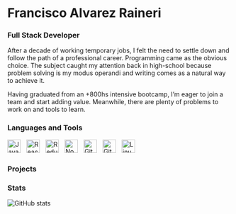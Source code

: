 # Francisco Alvarez Raineri

### Full Stack Developer

After a decade of working temporary jobs, I felt the need to settle down and follow  the path of a professional career.
Programming came as the obvious choice.
The subject caught my attention back in high-school because problem solving is my modus operandi and writing comes as a natural way to achieve it. 

Having graduated from an +800hs intensive bootcamp, I’m eager to join a team and start adding value.
Meanwhile, there are plenty of problems to work on and tools to learn.

### Languages and Tools

<img align="left" alt="JavaScript" width="30px" style="padding-right:10px;" src="https://cdn.jsdelivr.net/gh/devicons/devicon/icons/javascript/javascript-plain.svg" />
<img align="left" alt="React" width="30px" style="padding-right:10px;" src="https://cdn.jsdelivr.net/gh/devicons/devicon/icons/react/react-original.svg" />
<img align="left" alt="Redux" width="30px" style="padding-right:10px;" src="https://repository-images.githubusercontent.com/347723622/92065800-865a-11eb-9626-dff3cb7fef55" />
<img align="left" alt="NodeJS" width="30px" style="padding-right:10px;" src="https://e7.pngegg.com/pngimages/301/171/png-clipart-node-js-javascript-software-developer-computer-icons-angularjs-others-miscellaneous-text-thumbnail.png" />
<img align="left" alt="Git" width="30px" style="padding-right:10px;" src="https://avatars.githubusercontent.com/u/18133?s=200&v=4" />
<img align="left" alt="GitHub" width="30px" style="padding-right:10px;" src="https://icones.pro/wp-content/uploads/2021/06/icone-github-orange.png" />
<img align="left" alt="Linux" width="30px" style="padding-right:10px;" src="https://cdn.jsdelivr.net/gh/devicons/devicon/icons/linux/linux-original.svg" /><br>

#

### Projects


### Stats

![GitHub stats](https://github-readme-stats-git-masterrstaa-rickstaa.vercel.app/api?username=franciscoalvarezraineri&show_icons=true&theme=gruvbox)

<!-- ![GitHub Streak](https://streak-stats.demolab.com?user=ForrestKnight&theme=gruvbox&border_radius=4.5) -->
